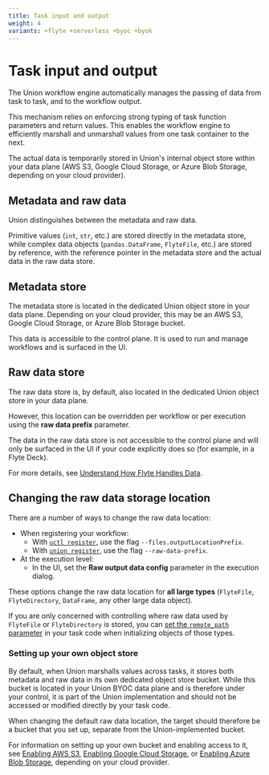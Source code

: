 ```yaml
---
title: Task input and output
weight: 4
variants: +flyte +serverless +byoc +byok
---
```


# Task input and output

The Union workflow engine automatically manages the passing of data from task to task, and to the workflow output.

This mechanism relies on enforcing strong typing of task function parameters and return values.
This enables the workflow engine to efficiently marshall and unmarshall values from one task container to the next.

The actual data is temporarily stored in Union's internal object store within your data plane (AWS S3, Google Cloud Storage, or Azure Blob Storage, depending on your cloud provider).

## Metadata and raw data

Union distinguishes between the metadata and raw data.

Primitive values (`int`, `str`, etc.) are stored directly in the metadata store, while complex data objects (`pandas.DataFrame`, `FlyteFile`, etc.) are stored by reference, with the reference pointer in the metadata store and the actual data in the raw data store.

## Metadata store

The metadata store is located in the dedicated Union object store in your data plane.
Depending on your cloud provider, this may be an AWS S3, Google Cloud Storage, or Azure Blob Storage bucket.

This data is accessible to the control plane. It is used to run and manage workflows and is surfaced in the UI.

## Raw data store

The raw data store is, by default, also located in the dedicated Union object store in your data plane.

However, this location can be overridden per workflow or per execution using the **raw data prefix** parameter.

The data in the raw data store is not accessible to the control plane and will only be surfaced in the UI if your code explicitly does so (for example, in a Flyte Deck).

For more details, see [Understand How Flyte Handles Data](https://docs.flyte.org/en/latest/concepts/data_management.html).

## Changing the raw data storage location

There are a number of ways to change the raw data location:

* When registering your workflow:
  * With [`uctl register`](https://docs.flyte.org/en/latest/flytectl/gen/flytectl_register.html), use the flag `--files.outputLocationPrefix`.
  * With [`union register`](https://docs.flyte.org/en/latest/api/flytekit/pyflyte.html#pyflyte-register), use the flag `--raw-data-prefix`.
* At the execution level:
  * In the UI, set the **Raw output data config** parameter in the execution dialog.

These options change the raw data location for **all large types** (`FlyteFile`, `FlyteDirectory`, `DataFrame`, any other large data object).

If you are only concerned with controlling where raw data used by `FlyteFile` or `FlyteDirectory` is stored, you can [set the `remote_path` parameter](./flyte-file-and-flyte-directory.md#specifying-remote_path-for-a-flytefile-or-flytedirectory) in your task code when initializing objects of those types.

### Setting up your own object store

By default, when Union marshalls values across tasks, it stores both metadata and raw data in its own dedicated object store bucket.
While this bucket is located in your Union BYOC data plane and is therefore under your control, it is part of the Union implementation and should not be accessed or modified directly by your task code.

When changing the default raw data location, the target should therefore be a bucket that you set up, separate from the Union-implemented bucket.

For information on setting up your own bucket and enabling access to it, see [Enabling AWS S3](../integrations/enabling-aws-resources/enabling-aws-s3.md), [Enabling Google Cloud Storage](../integrations/enabling-gcp-resources/enabling-google-cloud-storage.md), or [Enabling Azure Blob Storage](../integrations/enabling-azure-resources/enabling-azure-blob-storage.md), depending on your cloud provider.






